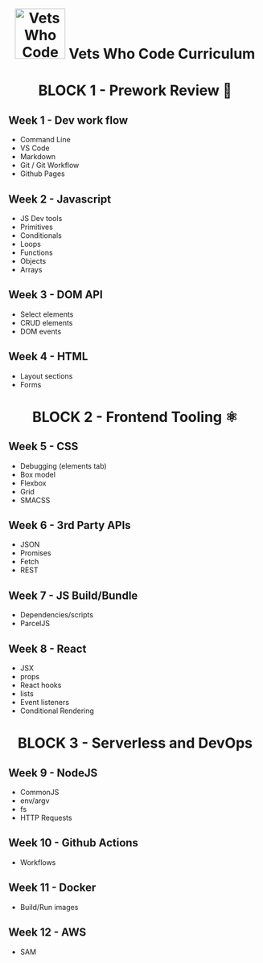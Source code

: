 <h1 align="center"><img src="/images/vwc.gif" alt="Vets Who Code" width="100px" /> Vets Who Code Curriculum </h1>

<h1 align="center">BLOCK   1 - Prework Review 🔧</h1>

## Week 1 - Dev work flow

- Command Line
- VS Code
- Markdown
- Git / Git Workflow
- Github Pages

## Week 2 - Javascript

- JS Dev tools
- Primitives
- Conditionals
- Loops
- Functions
- Objects
- Arrays

## Week 3 - DOM API

- Select elements
- CRUD elements
- DOM events

## Week 4 - HTML

- Layout sections
- Forms

<h1 align="center">BLOCK 2 - Frontend Tooling ⚛️ </h1>

## Week 5 - CSS

- Debugging (elements tab)
- Box model
- Flexbox
- Grid
- SMACSS

## Week 6 - 3rd Party APIs

- JSON
- Promises
- Fetch
- REST

## Week 7 - JS Build/Bundle

- Dependencies/scripts
- ParcelJS

## Week 8 - React

- JSX
- props
- React hooks
- lists
- Event listeners
- Conditional Rendering

<h1 align="center">BLOCK 3 - Serverless and DevOps </h1>

## Week 9 - NodeJS

- CommonJS
- env/argv
- fs
- HTTP Requests

## Week 10 - Github Actions

- Workflows

## Week 11 - Docker

- Build/Run images

## Week 12 - AWS

- SAM
